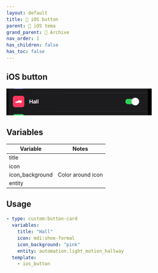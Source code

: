```yaml
---
layout: default
title: 🔘 iOS button
parent: 🍏 iOS tema
grand_parent: 📖 Archive
nav_order: 1
has_children: false
has_toc: false
---
```


## iOS button

![Image title](\assets\images\ios_templates\ios_button.png)


## Variables

| Variable                              | Notes                                                  |
| ------------------------------------- | ------------------------------------------------------ |
| title                                 |                                                        |
| icon                                  |                                                        |
| icon_background                       | Color around icon                                      |
| entity                                |                                                        | 


## Usage

```yaml
- type: custom:button-card
  variables:
    title: "Hall"
    icon: mdi:shoe-formal
    icon_background: "pink"
    entity: automation.light_motion_hallway
  template:
    - ios_button
```